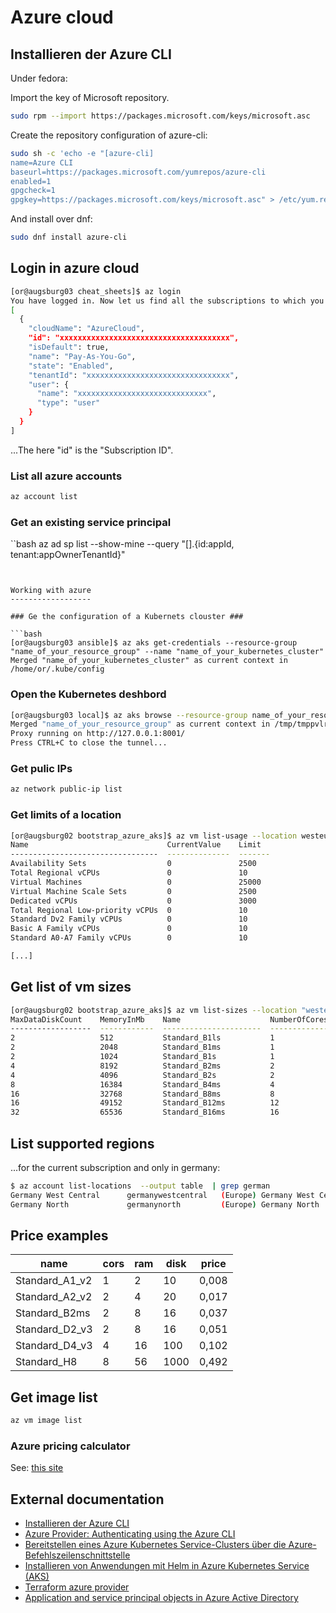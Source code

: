 Azure cloud
===========

Installieren der Azure CLI
--------------------------

Under fedora:

Import the key of Microsoft repository.

```bash
sudo rpm --import https://packages.microsoft.com/keys/microsoft.asc
```

Create the repository configuration of azure-cli:

```bash
sudo sh -c 'echo -e "[azure-cli]
name=Azure CLI
baseurl=https://packages.microsoft.com/yumrepos/azure-cli
enabled=1
gpgcheck=1
gpgkey=https://packages.microsoft.com/keys/microsoft.asc" > /etc/yum.repos.d/azure-cli.repo'
```

And install over dnf:

```bash
sudo dnf install azure-cli
```

Login in azure cloud
--------------------

```bash
[or@augsburg03 cheat_sheets]$ az login
You have logged in. Now let us find all the subscriptions to which you have access...
[
  {
    "cloudName": "AzureCloud",
    "id": "xxxxxxxxxxxxxxxxxxxxxxxxxxxxxxxxxxxxxx",
    "isDefault": true,
    "name": "Pay-As-You-Go",
    "state": "Enabled",
    "tenantId": "xxxxxxxxxxxxxxxxxxxxxxxxxxxxxxxx",
    "user": {
      "name": "xxxxxxxxxxxxxxxxxxxxxxxxxxxxx",
      "type": "user"
    }
  }
]
```
...The here "id" is the "Subscription ID".

### List all azure accounts ###

```bash
az account list
```

### Get an existing service principal

``bash
az ad sp list --show-mine --query "[].{id:appId, tenant:appOwnerTenantId}"
```


Working with azure
------------------

### Ge the configuration of a Kubernets clouster ###

```bash
[or@augsburg03 ansible]$ az aks get-credentials --resource-group "name_of_your_resource_group" --name "name_of_your_kubernetes_cluster"
Merged "name_of_your_kubernetes_cluster" as current context in /home/or/.kube/config

```

### Open the Kubernetes deshbord ###

```bash
[or@augsburg03 local]$ az aks browse --resource-group name_of_your_resource_group --name name_of_your_resource_group
Merged "name_of_your_resource_group" as current context in /tmp/tmppvlruefk
Proxy running on http://127.0.0.1:8001/
Press CTRL+C to close the tunnel...

```

### Get pulic IPs ###

```bash
az network public-ip list
```

### Get limits of a location ###

```bash
[or@augsburg02 bootstrap_azure_aks]$ az vm list-usage --location westeurope  --output table
Name                               CurrentValue    Limit
---------------------------------  --------------  -------
Availability Sets                  0               2500
Total Regional vCPUs               0               10
Virtual Machines                   0               25000
Virtual Machine Scale Sets         0               2500
Dedicated vCPUs                    0               3000
Total Regional Low-priority vCPUs  0               10
Standard Dv2 Family vCPUs          0               10
Basic A Family vCPUs               0               10
Standard A0-A7 Family vCPUs        0               10

[...]
```

Get list of vm sizes
--------------------

```bash
[or@augsburg02 bootstrap_azure_aks]$ az vm list-sizes --location "westeurope" --output table
MaxDataDiskCount    MemoryInMb    Name                    NumberOfCores    OsDiskSizeInMb    ResourceDiskSizeInMb
------------------  ------------  ----------------------  ---------------  ----------------  ----------------------
2                   512           Standard_B1ls           1                1047552           4096
2                   2048          Standard_B1ms           1                1047552           4096
2                   1024          Standard_B1s            1                1047552           4096
4                   8192          Standard_B2ms           2                1047552           16384
4                   4096          Standard_B2s            2                1047552           8192
8                   16384         Standard_B4ms           4                1047552           32768
16                  32768         Standard_B8ms           8                1047552           65536
16                  49152         Standard_B12ms          12               1047552           98304
32                  65536         Standard_B16ms          16               1047552           131072
```

List supported regions
----------------------

...for the current subscription and only in germany:

```bash
$ az account list-locations  --output table  | grep german
Germany West Central      germanywestcentral   (Europe) Germany West Central
Germany North             germanynorth         (Europe) Germany North
```


Price examples
--------------

|name            | cors | ram | disk | price |
|----------------|------|-----|------|-------|
| Standard_A1_v2 | 1    | 2   | 10   | 0,008 |
| Standard_A2_v2 | 2    | 4   | 20   | 0,017 |
| Standard_B2ms  | 2    | 8   | 16   | 0,037 |
| Standard_D2_v3 | 2    | 8   | 16   | 0,051 |
| Standard_D4_v3 | 4    | 16  | 100  | 0,102 |
| Standard_H8    | 8    | 56  | 1000 | 0,492 |


Get image list
--------------

```bash
az vm image list
```

### Azure pricing calculator ###

See: [this site](https://azure.microsoft.com/de-de/pricing/calculator/)


External documentation
----------------------

* [Installieren der Azure CLI](https://docs.microsoft.com/de-de/cli/azure/install-azure-cli?view=azure-cli-latest)
* [Azure Provider: Authenticating using the Azure CLI](https://www.terraform.io/docs/providers/azurerm/guides/azure_cli.html)
* [Bereitstellen eines Azure Kubernetes Service-Clusters über die Azure-Befehlszeilenschnittstelle](https://docs.microsoft.com/de-de/azure/aks/kubernetes-walkthrough)
* [Installieren von Anwendungen mit Helm in Azure Kubernetes Service (AKS)](https://docs.microsoft.com/de-de/azure/aks/kubernetes-helm)
* [Terraform azure provider](https://www.terraform.io/docs/providers/azurerm/index.html)
* [Application and service principal objects in Azure Active Directory](https://docs.microsoft.com/en-us/azure/active-directory/develop/app-objects-and-service-principals)
